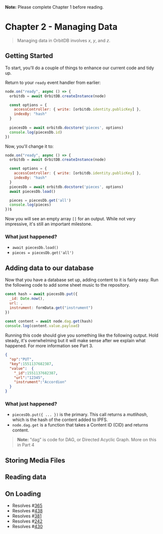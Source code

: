 **Note:** Please complete Chapter 1 before reading. 

# Chapter 2 - Managing Data

> Managing data in OrbitDB involves _x_, _y_, and _z_.

## Getting Started

To start, you'll do a couple of things to enhance our current code and tidy up.

Return to your `ready` event handler from earlier:

```javascript
node.on("ready", async () => {
  orbitdb = await OrbitDB.createInstance(node)

  const options = {
    accessController: { write: [orbitdb.identity.publicKey] },
    indexBy: "hash"
  }
  
  piecesDb = await orbitdb.docstore('pieces', options)
  console.log(piecesDb.id)
})
```

Now, you'll change it to:

```javascript
node.on("ready", async () => {
  orbitdb = await OrbitDB.createInstance(node)

  const options = {
    accessController: { write: [orbitdb.identity.publicKey] },
    indexBy: "hash"
  }
  piecesDb = await orbitdb.docstore('pieces', options)
  await piecesDb.load()

  pieces = piecesDb.get('all')
  console.log(pieces)
})$                                                   
```

Now you will see an empty array `[]` for an output. While not very impressive, it's still an important milestone.

### What just happened?

* `await piecesDb.load()`
* `pieces = piecesDb.get('all')`

## Adding data to our database

Now that you have a database set up, adding content to it is fairly easy. Run the following code to add some sheet music to the repository.

```javascript
const hash = await piecesDb.put({
  _id: Date.now(),
  url: ,
  instrument: formData.get("instrument")
})
                                                
const content = await node.dag.get(hash)
console.log(content.value.payload)
```

Running this code should give you something like the following output. Hold steady, it's overwhelming but it will make sense 
after we explain what happened. For more information see Part 3.

```json
{
  "op":"PUT",
  "key":1551137682387,
  "value":  {
    "_id":1551137682387,
    "url":"12345",
    "instrument":"Accordion"
  }
}
```

### What just happened?

* `piecesDb.put({ ... })` is the primary. This call returns a _mutlihash_, which is the hash of the content added to IPFS. 
* `node.dag.get` is a function that takes a Content ID (CID) and returns content. 

> **Note:** "dag" is code for DAG, or Directed Acyclic Graph. More on this in Part 4

## Storing Media Files

## Reading data

## On Loading

* Resolves #[365](https://github.com/orbitdb/orbit-db/issues/365) 
* Resolves #[438](https://github.com/orbitdb/orbit-db/issues/438)
* Resolves #[381](https://github.com/orbitdb/orbit-db/issues/381)
* Resolves #[242](https://github.com/orbitdb/orbit-db/issues/242)
* Resolves #[430](https://github.com/orbitdb/orbit-db/issues/430)
